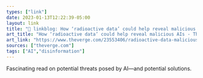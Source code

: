 ```yaml
---
types: ["link"]
date: 2023-01-13T12:22:39-05:00
layout: link
title: "🔗 linkblog: How ‘radioactive data’ could help reveal malicious AIs - The Verge'"
art_title: "How ‘radioactive data’ could help reveal malicious AIs - The Verge"
art_link: "https://www.theverge.com/23553406/radioactive-data-malicious-ai-detection"
sources: ["theverge.com"]
tags: ["AI","disinformation"]
---
```

Fascinating read on potential threats posed by AI—and potential solutions.  
 

